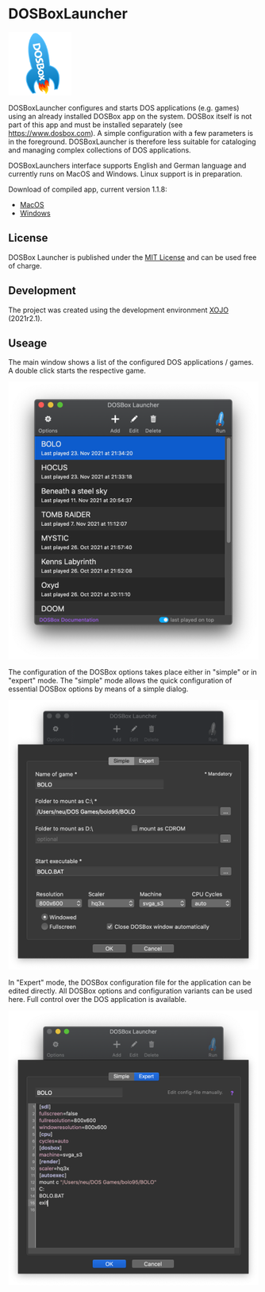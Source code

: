 # DOSBoxLauncher

![AppLogo](/Images/AppIcon_128.png)

DOSBoxLauncher configures and starts DOS applications (e.g. games) using an already installed DOSBox app on the system. 
DOSBox itself is not part of this app and must be installed separately (see https://www.dosbox.com). 
A simple configuration with a few parameters is in the foreground. DOSBoxLauncher is therefore less suitable for cataloging 
and managing complex collections of DOS applications.

DOSBoxLaunchers interface supports English and German language and currently runs on MacOS and Windows. Linux support is in preparation.

Download of compiled app, current version 1.1.8: 
- [MacOS](/Builds/macOS/DOSBoxLauncher.app.zip)
- [Windows](/Builds/Windows/DOSBoxLauncher.zip)

## License
DOSBox Launcher is published under the [MIT License](/LICENSE) and can be used free of charge.

## Development
The project was created using the development environment [XOJO](https://www.xojo.com) (2021r2.1).

## Useage
The main window shows a list of the configured DOS applications / games. A double click starts the respective game.

![DOSBoxLauncher Screenshot](/ScreenShots/DOSBoxLauncher_EN.png)

The configuration of the DOSBox options takes place either in "simple" or in "expert" mode.
The "simple" mode allows the quick configuration of essential DOSBox options by means of a simple dialog.

![DOSBoxLauncher Screenshot](/ScreenShots/DOSBoxLauncher_1_EN.png)

In "Expert" mode, the DOSBox configuration file for the application can be edited directly. All DOSBox options and configuration variants can be used here. Full control over the DOS application is available.

![DOSBoxLauncher Screenshot](/ScreenShots/DOSBoxLauncher_2_EN.png)
